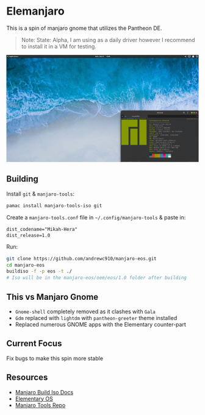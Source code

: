 # Elemanjaro

This is a spin of manjaro gnome that utilizes the Pantheon DE. 

> Note: State: Alpha, I am using as a daily driver however I recommend to install it in a VM for testing.

<p align="center">
  <img src="./.images/preview.png" width="800">
</p>

## Building

Install `git` & `manjaro-tools`:

```sh
pamac install manjaro-tools-iso git
```

Create a `manjaro-tools.conf` file in `~/.config/manjaro-tools` & paste in:

```
dist_codename="Mikah-Hera"
dist_release=1.0
```

Run:

```sh
git clone https://github.com/andrewc910/manjaro-eos.git
cd manjaro-eos
buildiso -f -p eos -t ./
# Iso will be in the manjaro-eos/oem/eos/1.0 folder after building
```

## This vs Manjaro Gnome

- `Gnome-shell` completely removed as it clashes with `Gala`
- `Gdm` replaced with `lightdm` with `pantheon-greeter` theme installed
- Replaced numerous GNOME apps with the Elementary counter-part

## Current Focus

Fix bugs to make this spin more stable

## Resources

- [Manjaro Build Iso Docs](https://wiki.manjaro.org/Build_Manjaro_ISOs_with_buildiso)
- [Elementary OS](https://elementary.io/)
- [Manjaro Tools Repo](https://gitlab.manjaro.org/tools/development-tools/manjaro-tools)
